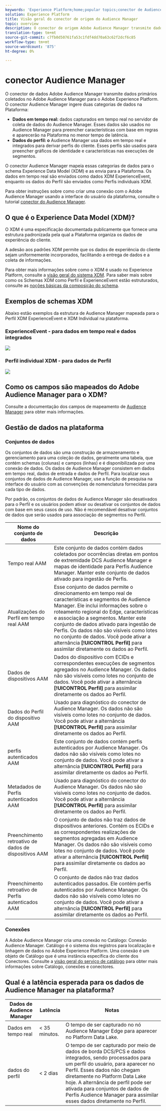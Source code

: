 ```yaml
---
keywords: 'Experience Platform;home;popular topics;conector de Audience Manager;gerenciador de Audiência;gerenciador de audiência;home;popular topics;conector de ;gerenciador de ;gerenciador de '
solution: Experience Platform
title: Visão geral do conector de origem do Audience Manager
topic: overview
description: O conector de origem Adobe Audience Manager transmite dados primários coletados no Audience Manager para a Adobe Experience Platform.
translation-type: tm+mt
source-git-commit: c7fb0d50761fa53c1fdf4dd70a63c62f2dcf6c85
workflow-type: tm+mt
source-wordcount: '875'
ht-degree: 0%

---
```



# conector Audience Manager

O conector de dados Adobe Audience Manager transmite dados primários coletados no Adobe Audience Manager para o Adobe Experience Platform. O conector Audience Manager ingere duas categorias de dados na Plataforma:

- **Dados em tempo real:** dados capturados em tempo real no servidor de coleta de dados do Audience Manager. Esses dados são usados no Audience Manager para preencher características com base em regras e aparecerão na Plataforma no menor tempo de latência.
- **Dados do perfil: o** Audience Manager usa dados em tempo real e integrados para derivar perfis do cliente. Esses perfis são usados para preencher gráficos de identidade e características nas execuções de segmentos.

O conector Audience Manager mapeia essas categorias de dados para o schema Experience Data Model (XDM) e as envia para a Plataforma. Os dados em tempo real são enviados como dados XDM ExperienceEvent, enquanto os dados do Perfil são enviados como Perfis individuais XDM.

Para obter instruções sobre como criar uma conexão com o Adobe Audience Manager usando a interface do usuário da plataforma, consulte o tutorial [conector do Audience Manager](../../tutorials/ui/create/adobe-applications/audience-manager.md).

## O que é o Experience Data Model (XDM)?

O XDM é uma especificação documentada publicamente que fornece uma estrutura padronizada pela qual a Plataforma organiza os dados de experiência do cliente.

A adesão aos padrões XDM permite que os dados de experiência do cliente sejam uniformemente incorporados, facilitando a entrega de dados e a coleta de informações.

Para obter mais informações sobre como o XDM é usado no Experience Platform, consulte a [visão geral do sistema XDM](../../../xdm/home.md). Para saber mais sobre como os Schemas XDM como Perfil e ExperienceEvent estão estruturados, consulte as [noções básicas da composição do schema](../../../xdm/schema/composition.md).

## Exemplos de schemas XDM

Abaixo estão exemplos da estrutura de Audience Manager mapeada para o Perfil XDM ExperienceEvent e XDM Individual na plataforma.

### ExperienceEvent - para dados em tempo real e dados integrados

![](images/aam-experience-events-for-dcs-and-onboarding-data.png)

### Perfil individual XDM - para dados de Perfil

![](images/aam-profile-xdm-for-profile-data.png)

## Como os campos são mapeados do Adobe Audience Manager para o XDM?

Consulte a documentação dos campos de mapeamento de [Audience Manager](./mapping/audience-manager.md) para obter mais informações.

## Gestão de dados na plataforma

### Conjuntos de dados

Os conjuntos de dados são uma construção de armazenamento e gerenciamento para uma coleção de dados, geralmente uma tabela, que contém schemas (colunas) e campos (linhas) e é disponibilizada por uma conexão de dados. Os dados de Audience Manager consistem em dados em tempo real, dados de entrada e dados de Perfil. Para localizar seus conjuntos de dados de Audience Manager, use a função de pesquisa na interface do usuário com as convenções de nomenclatura fornecidas para cada tipo de dados.

Por padrão, os conjuntos de dados de Audience Manager são desativados para o Perfil e os usuários podem ativar ou desativar os conjuntos de dados com base em seus casos de uso. Não é recomendável desativar conjuntos de dados que serão usados para associação de segmentos no Perfil.

| Nome do conjunto de dados | Descrição |
| ------------ | ----------- |
| Tempo real AAM | Este conjunto de dados contém dados coletados por ocorrências diretas em pontos de extremidade DCS Audience Manager e mapas de identidade para Perfis Audience Manager. Manter este conjunto de dados ativado para ingestão de Perfis. |
| Atualizações do Perfil em tempo real AAM | Esse conjunto de dados permite o direcionamento em tempo real de características e segmentos de Audience Manager. Ele inclui informações sobre o roteamento regional do Edge, características e associação a segmentos. Manter este conjunto de dados ativado para ingestão de Perfis. Os dados não são visíveis como lotes no conjunto de dados. Você pode ativar a alternância **[!UICONTROL Perfil]** para assimilar diretamente os dados ao Perfil. |
| Dados de dispositivos AAM | Dados do dispositivo com ECIDs e correspondentes execuções de segmentos agregados no Audience Manager. Os dados não são visíveis como lotes no conjunto de dados. Você pode ativar a alternância **[!UICONTROL Perfil]** para assimilar diretamente os dados ao Perfil. |
| Dados do Perfil do dispositivo AAM | Usado para diagnóstico do conector de Audience Manager. Os dados não são visíveis como lotes no conjunto de dados. Você pode ativar a alternância **[!UICONTROL Perfil]** para assimilar diretamente os dados ao Perfil. |
| perfis autenticados AAM | Este conjunto de dados contém perfis autenticados por Audience Manager. Os dados não são visíveis como lotes no conjunto de dados. Você pode ativar a alternância **[!UICONTROL Perfil]** para assimilar diretamente os dados ao Perfil. |
| Metadados de Perfis autenticados AAM | Usado para diagnóstico do conector do Audience Manager. Os dados não são visíveis como lotes no conjunto de dados. Você pode ativar a alternância **[!UICONTROL Perfil]** para assimilar diretamente os dados ao Perfil. |
| Preenchimento retroativo de dados de dispositivos AAM | O conjunto de dados não traz dados de dispositivos anteriores. Contém os ECIDs e as correspondentes realizações de segmentos agregadas em Audience Manager. Os dados não são visíveis como lotes no conjunto de dados. Você pode ativar a alternância **[!UICONTROL Perfil]** para assimilar diretamente os dados ao Perfil. |
| Preenchimento retroativo de Perfis autenticados AAM | O conjunto de dados não traz dados autenticados passados. Ele contém perfis autenticados por Audience Manager. Os dados não são visíveis como lotes no conjunto de dados. Você pode ativar a alternância **[!UICONTROL Perfil]** para assimilar diretamente os dados ao Perfil. |

### Conexões

A Adobe Audience Manager cria uma conexão no Catálogo: Conexão Audience Manager. Catálogo é o sistema dos registros para localização e linhagem de dados no Adobe Experience Platform. Uma conexão é um objeto de Catálogo que é uma instância específica do cliente dos Conectores. Consulte a [visão geral do serviço de catálogo](../../../catalog/home.md) para obter mais informações sobre Catálogo, conexões e conectores.

## Qual é a latência esperada para os dados de Audience Manager na plataforma?

| Dados de Audience Manager | Latência | Notas |
| --- | --- | --- |
| Dados em tempo real | &lt; 35 minutos. | O tempo de ser capturado no nó Audience Manager Edge para aparecer no Platform Data Lake. |
| dados do perfil | &lt; 2 dias | O tempo de ser capturado por meio de dados de borda DCS/PCS e dados integrados, sendo processados para um perfil do usuário, para aparecer no Perfil. Esses dados não chegam diretamente no Platform Data Lake hoje. A alternância de perfil pode ser ativada para conjuntos de dados de Perfis Audience Manager para assimilar esses dados diretamente no Perfil. |